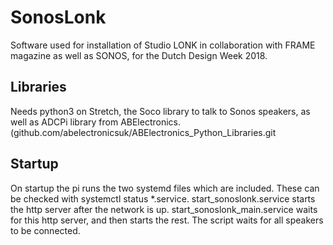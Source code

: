 # SonosLonk

Software used for installation of Studio LONK in collaboration with FRAME magazine as well as SONOS, for the Dutch Design Week 2018.

## Libraries
Needs python3 on Stretch, the Soco library to talk to Sonos speakers, as well as ADCPi library from ABElectronics. (github.com/abelectronicsuk/ABElectronics_Python_Libraries.git

## Startup
On startup the pi runs the two systemd files which are included.
These can be checked with systemctl status *.service.
start_sonoslonk.service starts the http server after the network is up.
start_sonoslonk_main.service waits for this http server, and then starts the rest.
The script waits for all speakers to be connected.
